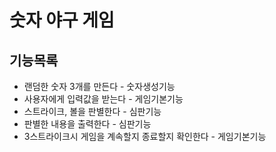 # 숫자 야구 게임
## 기능목록
* 랜덤한 숫자 3개를 만든다 - 숫자생성기능
* 사용자에게 입력값을 받는다 - 게임기본기능
* 스트라이크, 볼을 판별한다 - 심판기능
* 판별한 내용을 출력한다 - 심판기능
* 3스트라이크시 게임을 계속할지 종료할지 확인한다 - 게임기본기능
